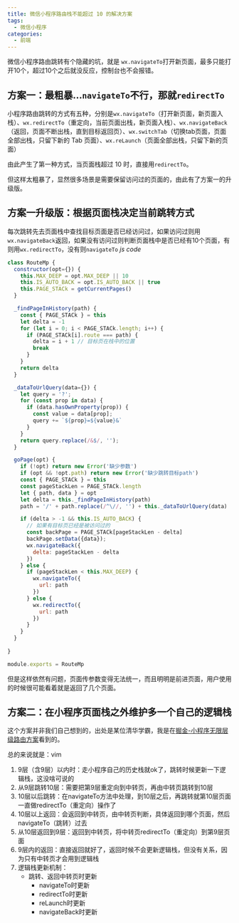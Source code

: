 ```yaml
---
title: 微信小程序路由栈不能超过 10 的解决方案
tags: 
  - 微信小程序
categories: 
  - 前端
---
```


微信小程序路由跳转有个隐藏的坑，就是 `wx.navigateTo`打开新页面，最多只能打开10个，超过10个之后就没反应，控制台也不会报错。 
<!-- more -->

## 方案一：最粗暴…`navigateTo`不行，那就`redirectTo`
小程序路由跳转的方式有五种，分别是`wx.navigateTo`（打开新页面，新页面入栈）、`wx.redirectTo`（重定向，当前页面出栈，新页面入栈）、`wx.navigateBack`（返回，页面不断出栈，直到目标返回页）、`wx.switchTab`（切换tab页面，页面全部出栈，只留下新的 Tab 页面）、`wx.reLaunch`（页面全部出栈，只留下新的页面）

由此产生了第一种方式，当页面栈超过 10 时，直接用`redirectTo`。

但这样太粗暴了，显然很多场景是需要保留访问过的页面的，由此有了方案一的升级版。

## 方案一升级版：根据页面栈决定当前跳转方式
每次跳转先去页面栈中查找目标页面是否已经访问过，如果访问过则用`wx.navigateBack`返回，如果没有访问过则判断页面栈中是否已经有10个页面，有则用`wx.redirectTo`，没有则`navigateTo`
 *js code*
```js
class RouteMp {
  constructor(opt={}) {
    this.MAX_DEEP = opt.MAX_DEEP || 10
    this.IS_AUTO_BACK = opt.IS_AUTO_BACK || true
    this.PAGE_STACk = getCurrentPages()
  }

  _findPageInHistory(path) {
    const { PAGE_STACk } = this
    let delta = -1
    for (let i = 0; i < PAGE_STACk.length; i++) {
      if (PAGE_STACk[i].route === path) {
        delta = i + 1 // 目标页在栈中的位置
        break
      }
    }
    return delta
  }

  _dataToUrlQuery(data={}) {
    let query = '?';
    for (const prop in data) {
      if (data.hasOwnProperty(prop)) {
        const value = data[prop];
        query += `${prop}=${value}&`
      }
    }
    return query.replace(/&$/, '');
  }

  goPage(opt) {
    if (!opt) return new Error('缺少参数')
    if (opt && !opt.path) return new Error('缺少跳转目标path')
    const { PAGE_STACk } = this
    const pageStackLen = PAGE_STACk.length
    let { path, data } = opt
    let delta = this._findPageInHistory(path)
    path = '/' + path.replace(/^\//, '') + this._dataToUrlQuery(data)

    if (delta > -1 && this.IS_AUTO_BACK) {
      // 如果有目标页已经是被访问过的
      const backPage = PAGE_STACk[pageStackLen - delta]
      backPage.setData({data});
      wx.navigateBack({
        delta: pageStackLen - delta
      })
    } else {
      if (pageStackLen < this.MAX_DEEP) {
        wx.navigateTo({
          url: path
        })
      } else {
        wx.redirectTo({
          url: path
        })
      }
    }
  }
 
}

module.exports = RouteMp
```

但是这样依然有问题，页面传参数变得无法统一，而且明明是前进页面，用户使用的时候很可能看着就是返回了几个页面。

## 方案二：在小程序页面栈之外维护多一个自己的逻辑栈
这个方案并非我们自己想到的，出处是某位清华学霸，我是在[掘金-小程序无限层级路由方案](https://juejin.im/post/5c09d82e51882517165dd485 )看到的。

总的来说就是：vim
1. 9层（含9层）以内时：走小程序自己的历史栈就ok了，跳转时候更新一下逻辑栈，这没啥可说的
2. 从9层跳转10层：需要把第9层重定向到中转页，再由中转页跳转到10层
3. 10层以后跳转：在navigateTo方法中处理，到10层之后，再跳转就第10层页面一直做redirectTo（重定向）操作了
4. 10层以上返回：会返回到中转页，由中转页判断，具体返回到哪个页面，然后navigateTo（跳转）过去
5. 从10层返回到9层：返回到中转页，将中转页redirectTo（重定向）到第9层页面
6. 9层内的返回：直接返回就好了，返回时候不会更新逻辑栈，但没有关系，因为只有中转页才会用到逻辑栈
7. 逻辑栈更新机制：
	- 跳转、返回中转页时更新
		- navigateTo时更新
		- redirectTo时更新
		- reLaunch时更新
		- navigateBack时更新




